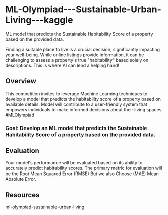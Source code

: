 # ML-Olympiad---Sustainable-Urban-Living---kaggle
 ML model that predicts the Sustainable Habitability Score of a property based on the provided data.
 
Finding a suitable place to live is a crucial decision, significantly impacting your well-being. While online listings provide information, it can be challenging to assess a property's true "habitability" based solely on descriptions. This is where AI can lend a helping hand!


## Overview 
This competition invites to leverage Machine Learning techniques to develop a model that predicts the habitability score of a property based on available details. Model will contribute to a user-friendly system that empowers individuals to make informed decisions about their living spaces. #MLOlympiad

### Goal: Develop an ML model that predicts the Sustainable Habitability Score of a property based on the provided data.

## Evaluation
Your model's performance will be evaluated based on its ability to accurately predict habitability scores. The primary metric for evaluation will be the Root Mean Squared Error (RMSE) But we also Choose (MAE) Mean Absolute Error.

## Resources 
[ml-olympiad-sustainable-urban-living](https://www.kaggle.com/competitions/ml-olympiad-sustainable-urban-living/overview)

